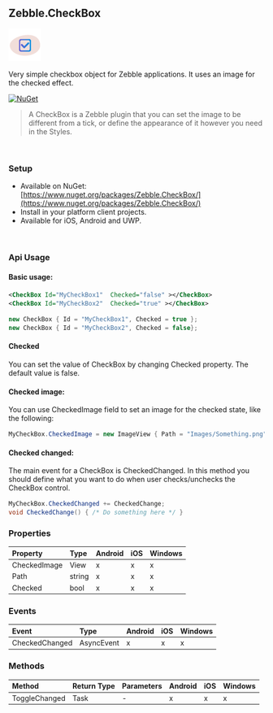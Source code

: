 [logo]: https://raw.githubusercontent.com/Geeksltd/Zebble.CheckBox/master/Shared/NuGet/Icon.png "Zebble.CheckBox"


## Zebble.CheckBox

![logo]

Very simple checkbox object for Zebble applications. It uses an image for the checked effect.


[![NuGet](https://img.shields.io/nuget/v/Zebble.CheckBox.svg?label=NuGet)](https://www.nuget.org/packages/Zebble.CheckBox/)

> A CheckBox is a Zebble plugin that you can set the image to be different from a tick, or define the appearance of it however you need in the Styles.

<br>


### Setup
* Available on NuGet: [https://www.nuget.org/packages/Zebble.CheckBox/](https://www.nuget.org/packages/Zebble.CheckBox/)
* Install in your platform client projects.
* Available for iOS, Android and UWP.
<br>


### Api Usage

#### Basic usage:
```xml
<CheckBox Id="MyCheckBox1"  Checked="false" ></CheckBox>
<CheckBox Id="MyCheckBox2"  Checked="true" ></CheckBox>
```
```csharp
new CheckBox { Id = "MyCheckBox1", Checked = true };
new CheckBox { Id = "MyCheckBox2", Checked = false};
```
#### Checked
You can set the value of CheckBox by changing Checked property. The default value is false.
#### Checked image:
You can use CheckedImage field to set an image for the checked state, like the following:
```csharp
MyCheckBox.CheckedImage = new ImageView { Path = "Images/Something.png" };
```
#### Checked changed:
The main event for a CheckBox is CheckedChanged. In this method you should define what you want to do when user checks/unchecks the CheckBox control.
```csharp
MyCheckBox.CheckedChanged += CheckedChange;
void CheckedChange() { /* Do something here */ }
```
### Properties
| Property     | Type         | Android | iOS | Windows |
| :----------- | :----------- | :------ | :-- | :------ |
| CheckedImage            | View           | x       | x   | x       |
| Path            | string           | x       | x   | x       |
| Checked            | bool           | x       | x   | x       |

### Events
| Event             | Type                                          | Android | iOS | Windows |
| :-----------      | :-----------                                  | :------ | :-- | :------ |
| CheckedChanged               | AsyncEvent    | x       | x   | x       |

### Methods
| Method       | Return Type  | Parameters                          | Android | iOS | Windows |
| :----------- | :----------- | :-----------                        | :------ | :-- | :------ |
| ToggleChanged         | Task| -| x       | x   | x       |
